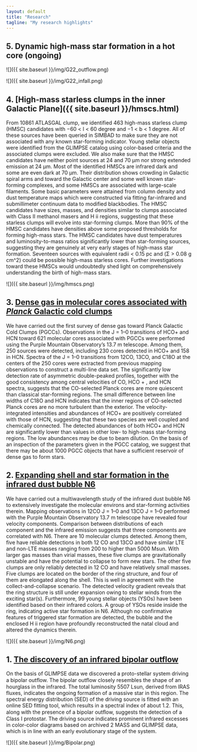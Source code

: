 ```yaml
---
layout: default
title: "Research"
tagline: "My research highlights"
---
```


## 5. Dynamic high-mass star formation in a hot core (ongoing)

![]({{ site.baseurl }}/img/G22_outflow.png)

![]({{ site.baseurl }}/img/G22_infall.png)

## 4. [High-mass starless clumps in the inner Galactic Plane]({{ site.baseurl }}/hmscs.html)

From 10861 ATLASGAL clump, we identified 463 high-mass starless clump 
(HMSC) candidates with −60 < l < 60 degree and −1 < b < 1 degree. 
All of these sources have been queried in SIMBAD to make sure they 
are not associated with any known star-forming indicator. Young 
stellar objects were identified from the GLIMPSE catalog using 
color-based criteria and the associated clumps were excluded. We 
also make sure that the HMSC candidates have neither point sources 
at 24 and 70 µm nor strong extended emission at 24 µm. Most of the 
identified HMSCs are infrared dark and some are even dark at 70 µm. 
Their distribution shows crowding in Galactic spiral arms and toward 
the Galactic center and some well known star-forming complexes, 
and some HMSCs are associated with large-scale filaments. Some 
basic parameters were attained from column density and dust 
temperature maps which were constructed via fitting far-infrared 
and submillimeter continuum data to modified blackbodies. The 
HMSC candidates have sizes, masses, and densities similar to 
clumps associated with Class II methanol masers and H ii regions, 
suggesting that these starless clumps will evolve into star-forming 
clumps. More than 90% of the HMSC candidates have densities above some 
proposed thresholds for forming high-mass stars. The HMSC candidates 
have dust temperatures and luminosity-to-mass ratios significantly 
lower than star-forming sources, suggesting they are genuinely at 
very early stages of high-mass star formation. Seventeen 
sources with equivalent radii < 0.15 pc and \(Σ > 0.08 g cm^2\) 
could be possible high-mass starless cores. Further investigations 
toward these HMSCs would undoubtedly shed light on comprehensively 
understanding the birth of high-mass stars.

![]({{ site.baseurl }}/img/hmscs.png)

## 3. [Dense gas in molecular cores associated with *Planck* Galactic cold clumps](http://adsabs.harvard.edu/abs/2016ApJ...820...37Y)

We have carried out the first survey of dense gas toward Planck Galactic Cold Clumps (PGCCs). Observations in the J = 1–0 transitions of HCO+ and HCN toward 621 molecular cores associated with PGCCs were performed using the Purple Mountain Observatory’s 13.7 m telescope. Among them, 250 sources were detected, including 230 cores detected in HCO+ and 158 in HCN. Spectra of the J = 1–0 transitions from 12CO, 13CO, and C18O at the centers of the 250 cores were extracted from previous mapping observations to construct a multi-line data set. The significantly low detection rate of asymmetric double-peaked profiles, together with the good consistency among central velocities of CO, HCO + , and HCN spectra, suggests that the CO-selected Planck cores are more quiescent than classical star-forming regions. The small difference between line widths of C18O and HCN indicates that the inner regions of CO-selected Planck cores are no more turbulent than the exterior. The velocity-integrated intensities and abundances of HCO+ are positively correlated with those of HCN, suggesting that these two species are well coupled and chemically connected. The detected abundances of both HCO+ and HCN are significantly lower than values in other low- to high-mass star-forming regions. The low abundances may be due to beam dilution. On the basis of an inspection of the parameters given in the PGCC catalog, we suggest that there may be about 1000 PGCC objects that have a sufficient reservoir of dense gas to form stars.

## 2. [Expanding shell and star formation in the infrared dust bubble N6](http://adsabs.harvard.edu/abs/2014ApJ...797...40Y)

We have carried out a multiwavelength study of the infrared dust bubble N6 to extensively investigate the molecular environs and star-forming activities therein. Mapping observations in 12CO J = 1–0 and 13CO J = 1–0 performed with the Purple Mountain Observatory 13.7 m telescope have revealed four velocity components. Comparison between distributions of each component and the infrared emission suggests that three components are correlated with N6. There are 10 molecular clumps detected. Among them, five have reliable detections in both 12 CO and 13CO and have similar LTE and non-LTE masses ranging from 200 to higher than 5000 Msun. With larger gas masses than virial masses, these five clumps are gravitationally unstable and have the potential to collapse to form new stars. The other five clumps are only reliably detected in 12 CO and have relatively small masses. Five clumps are located on the border of the ring structure, and four of them are elongated along the shell. This is well in agreement with the collect-and-collapse scenario. The detected velocity gradient reveals that the ring structure is still under expansion owing to stellar winds from the exciting star(s). Furthermore, 99 young stellar objects (YSOs) have been identified based on their infrared colors. A group of YSOs reside inside the ring, indicating active star formation in N6. Although no confirmative features of triggered star formation are detected, the bubble and the enclosed H ii region have profoundly reconstructed the natal cloud and altered the dynamics therein.

![]({{ site.baseurl }}/img/N6.png)

## 1. [The discovery of an infrared bipolar outflow](http://adsabs.harvard.edu/abs/2012A%26A...540A..95)

On the basis of GLIMPSE data we discovered a proto-stellar system driving a bipolar outﬂow. The bipolar outﬂow closely resembles the shape of an hourglass in the infrared. The total luminosity 5507 Lsun, derived from IRAS fluxes, indicates the ongoing formation of a massive star in this region. The spectral energy distribution (SED) of the driving source is fitted with an online SED fitting tool, which results in a spectral index of about 1.2. This, along with the presence of a bipolar outﬂow, suggests the detection of a Class I protostar. The driving source indicates prominent infrared excesses in color-color diagrams based on archived 2 MASS and GLIMPSE data, which is in line with an early evolutionary stage of the system.

![]({{ site.baseurl }}/img/Bipolar.png)